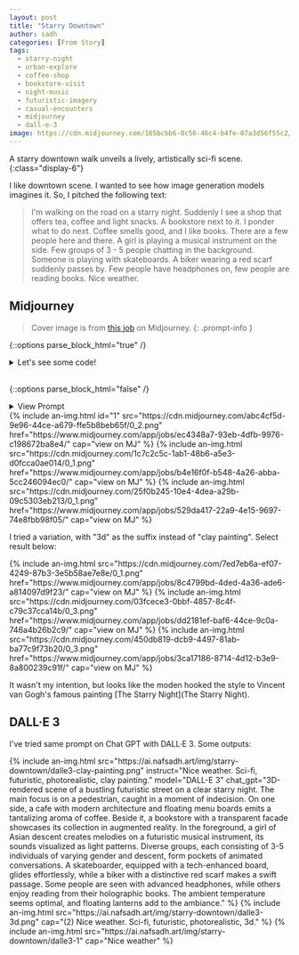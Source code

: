 ```yaml
---
layout: post
title: "Starry Downtown"
author: sadh
categories: [From Story]
tags:
  - starry-night
  - urban-explore
  - coffee-shop
  - bookstore-visit
  - night-music
  - futuristic-imagery
  - casual-encounters
  - midjourney
  - dall-e-3
image: https://cdn.midjourney.com/165bcbb6-0c56-46c4-b4fe-07a3d56f55c2/0_3.png
---
```


A starry downtown walk unveils a lively, artistically sci-fi scene.
{:class="display-6"}

I like downtown scene. I wanted to see how image generation models imagines it.
So, I pitched the following text:  

> I'm walking on the road on a starry night. Suddenly I see a shop that offers
> tea, coffee and light snacks. A bookstore next to it. I ponder what to do next.
> Coffee smells good, and I like books. There are a few people here and there. A
> girl is playing a musical instrument on the side. Few groups of 3 - 5 people
> chatting in the background. Someone is playing with skateboards. A biker
> wearing a red scarf suddenly passes by. Few people have headphones on, few
> people are reading books. Nice weather. 

## Midjourney

> Cover image is from [this job](https://www.midjourney.com/app/jobs/f86e4d0b-ba5a-464e-8948-3198d64012ad/) 
> on Midjourney.
{: .prompt-info }

{::options parse_block_html="true" /}

<details><summary markdown="span">Let's see some code!</summary>
```python
print('Hello World!')
```
Of course, it has to be Hello World, right?
</details>
<br/>

{::options parse_block_html="false" /}

<details>
<summary>View Prompt</summary>
```
/imagine I’m walking on the road on a starry night. Suddenly I see a shop that 
offers tea, coffee and light snacks. A bookstore next to it. I ponder what to do
next. Coffee smells good, and I like books. There are a few people here and 
there. A girl is playing a musical instrument on the side. Few groups of 3 - 5 
people chatting in the background. Someone is playing with skateboards. A biker 
wearing a red scarf suddenly passes by. Few people have headphones on, few 
people are reading books. Nice weather.
Sci - fi, futuristic, photorealistic, clay painting.
```
</details>

<div class="row row-cols-1 row-cols-md-3">
{% include an-img.html id="1"
src="https://cdn.midjourney.com/abc4cf5d-9e96-44ce-a679-ffe5b8beb65f/0_2.png"
href="https://www.midjourney.com/app/jobs/ec4348a7-93eb-4dfb-9976-c198672ba8e4/"
cap="view on MJ" 
%}
{% include an-img.html 
src="https://cdn.midjourney.com/1c7c2c5c-1ab1-48b6-a5e3-d0fcca0ae014/0_1.png"
href="https://www.midjourney.com/app/jobs/b4e16f0f-b548-4a26-abba-5cc246094ec0/"
cap="view on MJ" 
%}
{% include an-img.html 
src="https://cdn.midjourney.com/25f0b245-10e4-4dea-a29b-09c5303eb213/0_1.png"
href="https://www.midjourney.com/app/jobs/529da417-22a9-4e15-9697-74e8fbb98f05/"
cap="view on MJ" 
%}
</div>

I tried a variation, with "3d" as the suffix instead of "clay painting". Select
result below:

<div class="row row-cols-1 row-cols-md-3">
{% include an-img.html 
src="https://cdn.midjourney.com/7ed7eb6a-ef07-4249-87b3-3e5b58ae7e8e/0_1.png"
href="https://www.midjourney.com/app/jobs/8c4799bd-4ded-4a36-ade6-a814097d9f23/"
cap="view on MJ" 
%}
{% include an-img.html 
src="https://cdn.midjourney.com/03fcece3-0bbf-4857-8c4f-c79c37cca14b/0_3.png"
href="https://www.midjourney.com/app/jobs/dd2181ef-baf6-44ce-9c0a-746a4b26b2c9/"
cap="view on MJ" 
%}
{% include an-img.html 
src="https://cdn.midjourney.com/450db819-dcb9-4497-81ab-ba77c9f73b20/0_3.png"
href="https://www.midjourney.com/app/jobs/3ca17186-8714-4d12-b3e9-8a800239c91f/"
cap="view on MJ" 
%}
</div>

It wasn't my intention, but looks like the moden hooked the style to Vincent
van Gogh's famous painting [The Starry Night](The Starry Night).

## DALL·E 3

I've tried same prompt on Chat GPT with DALL·E 3. Some outputs:

<div class="row row-cols-1 row-cols-md-3">
{% include an-img.html 
src="https://ai.nafsadh.art/img/starry-downtown/dalle3-clay-painting.png"
instruct="Nice weather. Sci-fi, futuristic, photorealistic, clay painting."
model="DALL-E 3"
chat_gpt="3D-rendered scene of a bustling futuristic street on a clear starry 
night. The main focus is on a pedestrian, caught in a moment of indecision. On 
one side, a cafe with modern architecture and floating menu boards emits a 
tantalizing aroma of coffee. Beside it, a bookstore with a transparent facade
showcases its collection in augmented reality. In the foreground, a girl of 
Asian descent creates melodies on a futuristic musical instrument, its sounds
visualized as light patterns. Diverse groups, each consisting of 3-5 individuals
of varying gender and descent, form pockets of animated conversations. A 
skateboarder, equipped with a tech-enhanced board, glides effortlessly, while a 
biker with a distinctive red scarf makes a swift passage. Some people are seen 
with advanced headphones, while others enjoy 
reading from their holographic books.  
The ambient temperature seems optimal, and
floating lanterns add to the ambiance." 
%}
{% include an-img.html 
src="https://ai.nafsadh.art/img/starry-downtown/dalle3-3d.png"
cap="(2) Nice weather. Sci-fi, futuristic, photorealistic, 3d." 
%}
{% include an-img.html 
src="https://ai.nafsadh.art/img/starry-downtown/dalle3-1"
cap="Nice weather" 
%}
</div>

